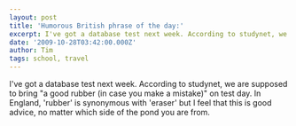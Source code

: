 ```yaml
---
layout: post
title: 'Humorous British phrase of the day:'
excerpt: I've got a database test next week. According to studynet, we are supposed to bring "a good rubber..."
date: '2009-10-28T03:42:00.000Z'
author: Tim
tags: school, travel
---
```


I've got a database test next week. According to studynet, we are supposed to bring "a good rubber (in case you make a mistake)" on test day. In England, 'rubber' is synonymous with 'eraser' but I feel that this is good advice, no matter which side of the pond you are from.
